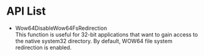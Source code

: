 # API List
* Wow64DisableWow64FsRedirection  
This function is useful for 32-bit applications that want to gain access to the native system32 directory. By default, WOW64 file system redirection is enabled.
